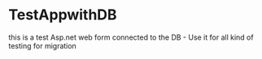 # TestAppwithDB
this is a test Asp.net web form connected to the DB - Use it for all kind of testing for migration
